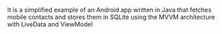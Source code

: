 It is a simplified example of an Android app written in Java that fetches mobile contacts and stores them in SQLite using the MVVM architecture with LiveData and ViewModel

